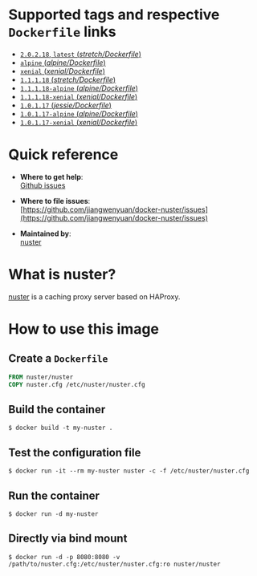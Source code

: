 # Supported tags and respective `Dockerfile` links

- [`2.0.2.18`, `latest` (*stretch/Dockerfile*)](https://github.com/jiangwenyuan/docker-nuster/blob/master/stretch/Dockerfile)
- [`alpine` (*alpine/Dockerfile*)](https://github.com/jiangwenyuan/docker-nuster/blob/master/alpine/Dockerfile)
- [`xenial` (*xenial/Dockerfile*)](https://github.com/jiangwenyuan/docker-nuster/blob/master/xenial/Dockerfile)
- [`1.1.1.18` (*stretch/Dockerfile*)](https://github.com/jiangwenyuan/docker-nuster/blob/v1.8/stretch/Dockerfile)
- [`1.1.1.18-alpine` (*alpine/Dockerfile*)](https://github.com/jiangwenyuan/docker-nuster/blob/v1.8/alpine/Dockerfile)
- [`1.1.1.18-xenial` (*xenial/Dockerfile*)](https://github.com/jiangwenyuan/docker-nuster/blob/v1.8/xenial/Dockerfile)
- [`1.0.1.17` (*jessie/Dockerfile*)](https://github.com/jiangwenyuan/docker-nuster/blob/v1.7/jessie/Dockerfile)
- [`1.0.1.17-alpine` (*alpine/Dockerfile*)](https://github.com/jiangwenyuan/docker-nuster/blob/v1.7/alpine/Dockerfile)
- [`1.0.1.17-xenial` (*xenial/Dockerfile*)](https://github.com/jiangwenyuan/docker-nuster/blob/v1.7/xenial/Dockerfile)

# Quick reference

- **Where to get help**:  
  [Github issues](https://github.com/jiangwenyuan/nuster/issues)

- **Where to file issues**:  
  [https://github.com/jiangwenyuan/docker-nuster/issues](https://github.com/jiangwenyuan/docker-nuster/issues)

- **Maintained by**:  
  [nuster](https://github.com/jiangwenyuan)

# What is nuster?

[nuster](https://github.com/jiangwenyuan/nuster) is a caching proxy server based on HAProxy.


# How to use this image

## Create a `Dockerfile`

```Dockerfile
FROM nuster/nuster
COPY nuster.cfg /etc/nuster/nuster.cfg
```

## Build the container

```console
$ docker build -t my-nuster .
```

## Test the configuration file

```console
$ docker run -it --rm my-nuster nuster -c -f /etc/nuster/nuster.cfg
```

## Run the container

```console
$ docker run -d my-nuster
```

## Directly via bind mount

```console
$ docker run -d -p 8080:8080 -v /path/to/nuster.cfg:/etc/nuster/nuster.cfg:ro nuster/nuster
```
